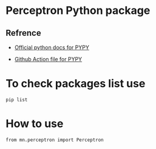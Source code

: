 # **Perceptron Python package**


## Refrence

* [Official python docs for PYPY](https://packaging.python.org/en/latest/tutorials/packaging-projects/)

* [Github Action file for PYPY](https://docs.github.com/en/actions/automating-builds-and-tests/building-and-testing-python#publishing-to-package-registries)

# To check packages list use
```
pip list
```
# How to use
```
from mn.perceptron import Perceptron
```
